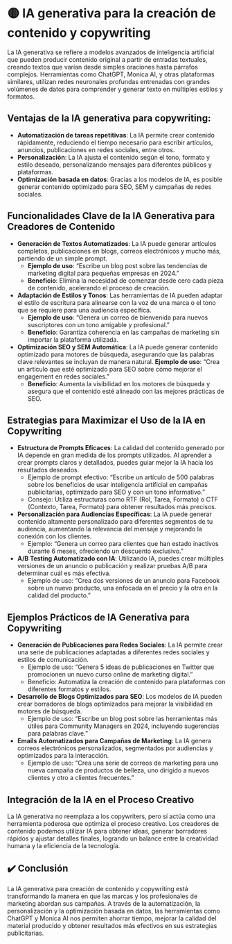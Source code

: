 # 🟡 IA generativa para la creación de contenido y copywriting
La IA generativa se refiere a modelos avanzados de inteligencia artificial que pueden producir contenido original a partir de entradas textuales, creando textos que varían desde simples oraciones hasta párrafos complejos. Herramientas como ChatGPT, Monica AI, y otras plataformas similares, utilizan redes neuronales profundas entrenadas con grandes volúmenes de datos para comprender y generar texto en múltiples estilos y formatos.

## Ventajas de la IA generativa para copywriting:
- **Automatización de tareas repetitivas**: La IA permite crear contenido rápidamente, reduciendo el tiempo necesario para escribir artículos, anuncios, publicaciones en redes sociales, entre otros.
- **Personalización**: La IA ajusta el contenido según el tono, formato y estilo deseado, personalizando mensajes para diferentes públicos y plataformas.
- **Optimización basada en datos**: Gracias a los modelos de IA, es posible generar contenido optimizado para SEO, SEM y campañas de redes sociales.

## Funcionalidades Clave de la IA Generativa para Creadores de Contenido
- **Generación de Textos Automatizados**: La IA puede generar artículos completos, publicaciones en blogs, correos electrónicos y mucho más, partiendo de un simple prompt.
    - **Ejemplo de uso**: “Escribe un blog post sobre las tendencias de marketing digital para pequeñas empresas en 2024.”
    - **Beneficio**: Elimina la necesidad de comenzar desde cero cada pieza de contenido, acelerando el proceso de creación.
- **Adaptación de Estilos y Tonos**: Las herramientas de IA pueden adaptar el estilo de escritura para alinearse con la voz de una marca o el tono que se requiere para una audiencia específica.
    - **Ejemplo de uso**: “Genera un correo de bienvenida para nuevos suscriptores con un tono amigable y profesional.”
    - **Beneficio**: Garantiza coherencia en las campañas de marketing sin importar la plataforma utilizada.
- **Optimización SEO y SEM Automática**: La IA puede generar contenido optimizado para motores de búsqueda, asegurando que las palabras clave relevantes se incluyan de manera natural.
    **Ejemplo de uso**: “Crea un artículo que esté optimizado para SEO sobre cómo mejorar el engagement en redes sociales.”
    - **Beneficio**: Aumenta la visibilidad en los motores de búsqueda y asegura que el contenido esté alineado con las mejores prácticas de SEO.

## Estrategias para Maximizar el Uso de la IA en Copywriting
- **Estructura de Prompts Eficaces**: La calidad del contenido generado por IA depende en gran medida de los prompts utilizados. Al aprender a crear prompts claros y detallados, puedes guiar mejor la IA hacia los resultados deseados.
    - Ejemplo de prompt efectivo: “Escribe un artículo de 500 palabras sobre los beneficios de usar inteligencia artificial en campañas publicitarias, optimizado para SEO y con un tono informativo.”
    - Consejo: Utiliza estructuras como RTF (Rol, Tarea, Formato) o CTF (Contexto, Tarea, Formato) para obtener resultados más precisos.
- **Personalización para Audiencias Específicas**: La IA puede generar contenido altamente personalizado para diferentes segmentos de tu audiencia, aumentando la relevancia del mensaje y mejorando la conexión con los clientes.
    - Ejemplo: “Genera un correo para clientes que han estado inactivos durante 6 meses, ofreciendo un descuento exclusivo.”
- **A/B Testing Automatizado con IA**: Utilizando IA, puedes crear múltiples versiones de un anuncio o publicación y realizar pruebas A/B para determinar cuál es más efectiva.
    - Ejemplo de uso: “Crea dos versiones de un anuncio para Facebook sobre un nuevo producto, una enfocada en el precio y la otra en la calidad del producto.”

## Ejemplos Prácticos de IA Generativa para Copywriting
- **Generación de Publicaciones para Redes Sociales**: La IA permite crear una serie de publicaciones adaptadas a diferentes redes sociales y estilos de comunicación.
    - Ejemplo de uso: “Genera 5 ideas de publicaciones en Twitter que promocionen un nuevo curso online de marketing digital.”
    - Beneficio: Automatiza la creación de contenido para plataformas con diferentes formatos y estilos.
- **Desarrollo de Blogs Optimizados para SEO**: Los modelos de IA pueden crear borradores de blogs optimizados para mejorar la visibilidad en motores de búsqueda.
    - Ejemplo de uso: “Escribe un blog post sobre las herramientas más útiles para Community Managers en 2024, incluyendo sugerencias para palabras clave.”
- **Emails Automatizados para Campañas de Marketing**: La IA genera correos electrónicos personalizados, segmentados por audiencias y optimizados para la interacción.
    - Ejemplo de uso: “Crea una serie de correos de marketing para una nueva campaña de productos de belleza, uno dirigido a nuevos clientes y otro a clientes frecuentes.”

## Integración de la IA en el Proceso Creativo
La IA generativa no reemplaza a los copywriters, pero sí actúa como una herramienta poderosa que optimiza el proceso creativo. Los creadores de contenido podemos utilizar IA para obtener ideas, generar borradores rápidos y ajustar detalles finales, logrando un balance entre la creatividad humana y la eficiencia de la tecnología.

## ✔️ Conclusión
La IA generativa para creación de contenido y copywriting está transformando la manera en que las marcas y los profesionales de marketing abordan sus campañas. A través de la automatización, la personalización y la optimización basada en datos, las herramientas como ChatGPT y Monica AI nos permiten ahorrar tiempo, mejorar la calidad del material producido y obtener resultados más efectivos en sus estrategias publicitarias.